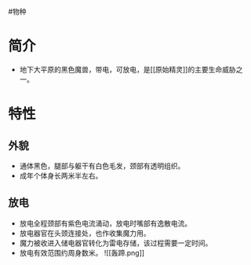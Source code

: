 #物种
# 简介
- 地下大平原的黑色魔兽，带电，可放电，是[[原始精灵]]的主要生命威胁之一。

# 特性
## 外貌
- 通体黑色，腿部与躯干有白色毛发，颈部有透明组织。
- 成年个体身长两米半左右。

## 放电
- 放电全程颈部有紫色电流涌动，放电时嘴部有逸散电流。
- 放电器官在头颈连接处，也作收集魔力用。
- 魔力被收进入储电器官转化为雷电存储，该过程需要一定时间。
- 放电有效范围约周身数米。
![[轰蹄.png]]